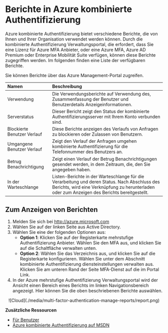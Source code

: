 <properties
    pageTitle="Azure kombinierte Authentifizierung Berichte"
    description="Beschreibt, wie das Feature für die kombinierte Authentifizierung Azure - Berichte verwenden."
    services="multi-factor-authentication"
    documentationCenter=""
    authors="kgremban"
    manager="femila"
    editor="curtand"/>

<tags
    ms.service="multi-factor-authentication"
    ms.workload="identity"
    ms.tgt_pltfrm="na"
    ms.devlang="na"
    ms.topic="article"
    ms.date="08/04/2016"
    ms.author="kgremban"/>

# <a name="reports-in-azure-multi-factor-authentication"></a>Berichte in Azure kombinierte Authentifizierung

Azure kombinierte Authentifizierung bietet verschiedene Berichte, die von Ihnen und Ihrer Organisation verwendet werden können. Durch die kombinierte Authentifizierung Verwaltungsportal, die erfordert, dass Sie eine Lizenz für Azure MFA Anbieter, oder eine Azure MFA, Azure AD Premium oder Enterprise Mobilität Suite verfügen, können diese Berichte zugegriffen werden. Im folgenden finden eine Liste der verfügbaren Berichte.

Sie können Berichte über das Azure Management-Portal zugreifen.

Namen| Beschreibung
:------------- | :------------- |
Verwendung | Die Verwendungsberichte auf Verwendung des, Zusammenfassung der Benutzer und Benutzerdetails Anzeigeinformationen.
Serverstatus|Dieser Bericht zeigt den Status der kombinierte Authentifizierungsserver mit Ihrem Konto verbunden sind.
Blockierte Benutzer Verlauf|Diese Berichte anzeigen des Verlaufs von Anfragen zu blockieren oder Zulassen von Benutzern.
Umgangene Benutzer Verlauf|Zeigt den Verlauf der Anfragen umgehen kombinierte Authentifizierung für die Telefonnummer des Benutzers an.
Betrug Benachrichtigung|Zeigt einen Verlauf der Betrug Benachrichtigungen gesendet werden, in dem Zeitraum, die, den Sie angegeben haben.
In der Warteschlange|Listen-Berichte in der Warteschlange für die Verarbeitung und deren Status. Nach Abschluss des Berichts, wird eine Verknüpfung zu herunterladen oder zum Anzeigen des Berichts bereitgestellt.

## <a name="to-view-reports"></a>Zum Anzeigen von Berichten

1.  Melden Sie sich bei http://azure.microsoft.com
2.  Wählen Sie auf der linken Seite aus Active Directory.
3.  Wählen Sie eine der folgenden Optionen aus:
    - **Option 1**: Klicken Sie auf der Registerkarte mehrstufige Authentifizierung Anbieter. Wählen Sie den MFA aus, und klicken Sie auf die Schaltfläche verwalten unten.
    - **Option 2**: Wählen Sie das Verzeichnis aus, und klicken Sie auf die Registerkarte konfigurieren. Wählen Sie unter dem Abschnitt kombinierte Authentifizierung diensteinstellungen verwalten aus. Klicken Sie am unteren Rand der Seite MFA-Dienst auf die im Portal Link.
4.  In der Azure mehrstufige Authentifizierung Verwaltungsportal wird der Ansicht einen Bereich eines Berichts im linken Navigationsbereich angezeigt. Hier können Sie die oben beschriebenen Berichte auswählen.

<center>![Cloud](./media/multi-factor-authentication-manage-reports/report.png)</center>


**Zusätzliche Ressourcen**

* [Für Benutzer](./end-user/multi-factor-authentication-end-user.md)
* [Azure kombinierte Authentifizierung auf MSDN](https://msdn.microsoft.com/library/azure/dn249471.aspx)
